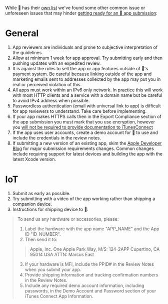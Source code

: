 While  has their [own list](https://developer.apple.com/app-store/review/rejections/) we've found some other common issue or unforeseen issues that may hinder [getting ready for an  app submission](https://developer.apple.com/app-store/review/guidelines/):

# General
1. App reviewers are individuals and prone to subjective interpretation of the guidelines.
2. Allow at minimum 1 week for app approval. Try submitting early and then pushing updates with an expedited review.
3. It is against the rules to sell the app or app features outside of 's payment system. Be careful because linking outside of the app and marketing emails sent to addresses collected by the app may put you in real or perceived violation of this.
4. All apps must work within an IPv6 only network. In practice this will work with most HTTP clients and a service with a domain name but be careful to avoid IPv4 address when possible.
5. Passwordless authentication (email with universal link to app) is difficult for app reviewers to understand. Take care before implementing.
6. If your app makes HTTPS calls then in the Export Compliance section of the app submission you must mark that you use encryption, however you [will not be required to provide documentation to iTunesConnect](https://help.apple.com/itunes-connect/developer/#/devc3f64248f)
7. If the app uses user accounts, create a demo account for  to use and include the credentials in the review notes.
8. If submitting a new version of an existing app, skim the [Apple Developer Blog](https://developer.apple.com/news/) for major submission requirements changes. Common changes include requiring support for latest devices and building the app with the latest Xcode version.

# IoT
1. Submit as early as possible.
2. Try submitting with a video of the app working rather than shipping a companion device.
3. Instructions for shipping device to :

>To send us any hardware or accessories, please:
>1. Label the hardware with the app name "APP_NAME" and the App ID "ID_NUMBER".
>2. Then send it to:
>   >Apple, Inc.
>   >One Apple Park Way, M/S: 124-2APP
>   >Cupertino, CA 95014
>   >USA
>   >ATTN: Marcus East
>
>  3. If your hardware is MFi, include the PPID# in the Review Notes when you submit your app.
>  4. Provide shipping information and tracking confirmation numbers in the Review Notes.
>  5. Include any required demo account information, including passwords, in the Demo Account and Password section of your iTunes Connect App Information.
